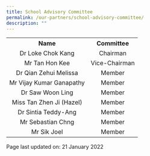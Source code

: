 ```yaml
---
title: School Advisory Committee
permalink: /our-partners/school-advisory-committee/
description: ""
---
```

<table style="margin-left: auto; margin-right: auto;">
<tbody>
<tr>
<th style="text-align: center;">Name</th>
<th style="text-align: center;">Committee</th>
</tr>
<tr>
<td style="text-align: center;">Dr Loke Chok Kang</td>
<td style="text-align: center;">Chairman</td>
</tr>
<tr>
<td style="text-align: center;">Mr Tan Hon Kee</td>
<td style="text-align: center;">Vice-Chairman</td>
</tr>
<tr>
<td style="text-align: center;">Dr Qian Zehui Melissa</td>
<td style="text-align: center;">Member</td>
</tr>
<tr>
<td style="text-align: center;">Mr Vijay Kumar Ganapathy</td>
<td style="text-align: center;">Member</td>
</tr>
<tr>
<td style="text-align: center;">Dr Saw Woon Ling</td>
<td style="text-align: center;">Member</td>
</tr>
<tr>
<td style="text-align: center;">Miss Tan Zhen Ji (Hazel)</td>
<td style="text-align: center;">Member</td>
</tr>
<tr>
<td style="text-align: center;">Dr Sintia Teddy-Ang</td>
<td style="text-align: center;">Member</td>
</tr>
<tr>
<td style="text-align: center;">Mr Sebastian Chng</td>
<td style="text-align: center;">Member</td>
</tr>
<tr>
<td style="text-align: center;">Mr Sik Joel</td>
<td style="text-align: center;">Member</td>
</tr>
</tbody>
</table>
<p>Page last updated on: 21 January 2022</p>